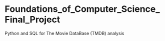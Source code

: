 # Foundations_of_Computer_Science_Final_Project
Python and SQL for The Movie DataBase (TMDB) analysis
